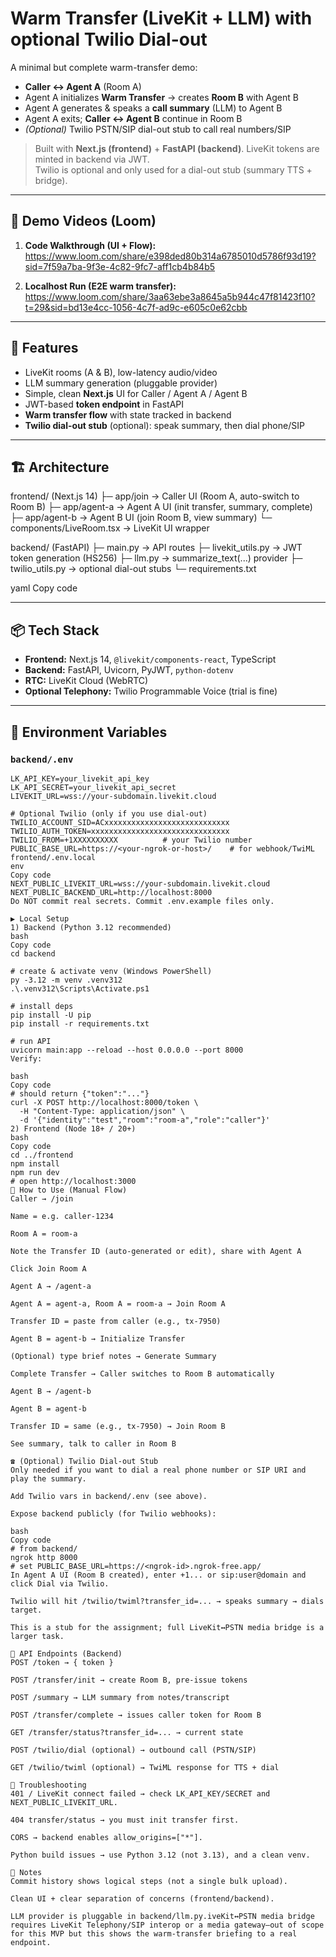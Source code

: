 # Warm Transfer (LiveKit + LLM) with optional Twilio Dial-out

A minimal but complete warm-transfer demo:
- **Caller ↔ Agent A** (Room A)  
- Agent A initializes **Warm Transfer** → creates **Room B** with Agent B  
- Agent A generates & speaks a **call summary** (LLM) to Agent B  
- Agent A exits; **Caller ↔ Agent B** continue in Room B  
- *(Optional)* Twilio PSTN/SIP dial-out stub to call real numbers/SIP

> Built with **Next.js (frontend)** + **FastAPI (backend)**. LiveKit tokens are minted in backend via JWT.  
> Twilio is optional and only used for a dial-out stub (summary TTS + bridge).

---

## 🎥 Demo Videos (Loom)

1. **Code Walkthrough (UI + Flow):**  
   https://www.loom.com/share/e398ded80b314a6785010d5786f93d19?sid=7f59a7ba-9f3e-4c82-9fc7-aff1cb4b84b5

2. **Localhost Run (E2E warm transfer):**  
   https://www.loom.com/share/3aa63ebe3a8645a5b944c47f81423f10?t=29&sid=bd13e4cc-1056-4c7f-ad9c-e605c0e62cbb

---

## 🧭 Features

- LiveKit rooms (A & B), low-latency audio/video
- LLM summary generation (pluggable provider)
- Simple, clean **Next.js** UI for Caller / Agent A / Agent B
- JWT-based **token endpoint** in FastAPI
- **Warm transfer flow** with state tracked in backend
- **Twilio dial-out stub** (optional): speak summary, then dial phone/SIP

---

## 🏗️ Architecture

frontend/ (Next.js 14)
├─ app/join → Caller UI (Room A, auto-switch to Room B)
├─ app/agent-a → Agent A UI (init transfer, summary, complete)
├─ app/agent-b → Agent B UI (join Room B, view summary)
└─ components/LiveRoom.tsx → LiveKit UI wrapper

backend/ (FastAPI)
├─ main.py → API routes
├─ livekit_utils.py → JWT token generation (HS256)
├─ llm.py → summarize_text(...) provider
├─ twilio_utils.py → optional dial-out stubs
└─ requirements.txt

yaml
Copy code

---

## 📦 Tech Stack

- **Frontend:** Next.js 14, `@livekit/components-react`, TypeScript
- **Backend:** FastAPI, Uvicorn, PyJWT, `python-dotenv`
- **RTC:** LiveKit Cloud (WebRTC)
- **Optional Telephony:** Twilio Programmable Voice (trial is fine)

---

## 🔑 Environment Variables

### `backend/.env`
```env
LK_API_KEY=your_livekit_api_key
LK_API_SECRET=your_livekit_api_secret
LIVEKIT_URL=wss://your-subdomain.livekit.cloud

# Optional Twilio (only if you use dial-out)
TWILIO_ACCOUNT_SID=ACxxxxxxxxxxxxxxxxxxxxxxxxxxxx
TWILIO_AUTH_TOKEN=xxxxxxxxxxxxxxxxxxxxxxxxxxxxxxx
TWILIO_FROM=+1XXXXXXXXXX          # your Twilio number
PUBLIC_BASE_URL=https://<your-ngrok-or-host>/    # for webhook/TwiML
frontend/.env.local
env
Copy code
NEXT_PUBLIC_LIVEKIT_URL=wss://your-subdomain.livekit.cloud
NEXT_PUBLIC_BACKEND_URL=http://localhost:8000
Do NOT commit real secrets. Commit .env.example files only.

▶️ Local Setup
1) Backend (Python 3.12 recommended)
bash
Copy code
cd backend

# create & activate venv (Windows PowerShell)
py -3.12 -m venv .venv312
.\.venv312\Scripts\Activate.ps1

# install deps
pip install -U pip
pip install -r requirements.txt

# run API
uvicorn main:app --reload --host 0.0.0.0 --port 8000
Verify:

bash
Copy code
# should return {"token":"..."}
curl -X POST http://localhost:8000/token \
  -H "Content-Type: application/json" \
  -d '{"identity":"test","room":"room-a","role":"caller"}'
2) Frontend (Node 18+ / 20+)
bash
Copy code
cd ../frontend
npm install
npm run dev
# open http://localhost:3000
🧪 How to Use (Manual Flow)
Caller → /join

Name = e.g. caller-1234

Room A = room-a

Note the Transfer ID (auto-generated or edit), share with Agent A

Click Join Room A

Agent A → /agent-a

Agent A = agent-a, Room A = room-a → Join Room A

Transfer ID = paste from caller (e.g., tx-7950)

Agent B = agent-b → Initialize Transfer

(Optional) type brief notes → Generate Summary

Complete Transfer → Caller switches to Room B automatically

Agent B → /agent-b

Agent B = agent-b

Transfer ID = same (e.g., tx-7950) → Join Room B

See summary, talk to caller in Room B

☎️ (Optional) Twilio Dial-out Stub
Only needed if you want to dial a real phone number or SIP URI and play the summary.

Add Twilio vars in backend/.env (see above).

Expose backend publicly (for Twilio webhooks):

bash
Copy code
# from backend/
ngrok http 8000
# set PUBLIC_BASE_URL=https://<ngrok-id>.ngrok-free.app/
In Agent A UI (Room B created), enter +1... or sip:user@domain and click Dial via Twilio.

Twilio will hit /twilio/twiml?transfer_id=... → speaks summary → dials target.

This is a stub for the assignment; full LiveKit↔PSTN media bridge is a larger task.

🔌 API Endpoints (Backend)
POST /token → { token }

POST /transfer/init → create Room B, pre-issue tokens

POST /summary → LLM summary from notes/transcript

POST /transfer/complete → issues caller token for Room B

GET /transfer/status?transfer_id=... → current state

POST /twilio/dial (optional) → outbound call (PSTN/SIP)

GET /twilio/twiml (optional) → TwiML response for TTS + dial

🧰 Troubleshooting
401 / LiveKit connect failed → check LK_API_KEY/SECRET and NEXT_PUBLIC_LIVEKIT_URL.

404 transfer/status → you must init transfer first.

CORS → backend enables allow_origins=["*"].

Python build issues → use Python 3.12 (not 3.13), and a clean venv.

📄 Notes
Commit history shows logical steps (not a single bulk upload).

Clean UI + clear separation of concerns (frontend/backend).

LLM provider is pluggable in backend/llm.py.iveKit↔PSTN media bridge requires LiveKit Telephony/SIP interop or a media gateway—out of scope for this MVP but this shows the warm-transfer briefing to a real endpoint.

